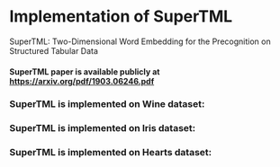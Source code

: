 # Implementation of SuperTML
SuperTML: Two-Dimensional Word Embedding for the Precognition on Structured Tabular Data
#### SuperTML paper is available publicly at https://arxiv.org/pdf/1903.06246.pdf
### SuperTML is implemented on Wine dataset:
### SuperTML is implemented on Iris dataset:
### SuperTML is implemented on Hearts dataset:
